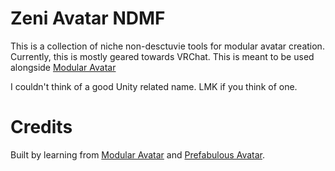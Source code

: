 # Zeni Avatar NDMF
This is a collection of niche non-desctuvie tools for modular avatar creation. Currently, this is mostly geared towards VRChat. This is meant to be used alongside [Modular Avatar](https://github.com/bdunderscore/modular-avatar)

I couldn't think of a good Unity related name. LMK if you think of one.

# Credits

Built by learning from [Modular Avatar](https://github.com/bdunderscore/modular-avatar) and [Prefabulous Avatar](https://github.com/hai-vr/prefabulous-avatar).